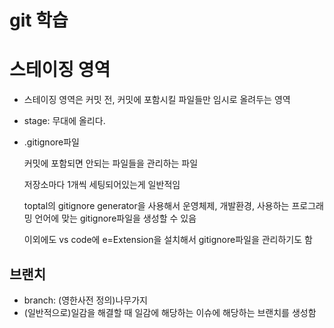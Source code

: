 # git 학습

# 스테이징 영역
- 스테이징 영역은 커밋 전, 커밋에 포함시킬 파일들만 임시로 올려두는 영역
- stage: 무대에 올리다.

- .gitignore파일
    
    커밋에 포함되면 안되는 파일들을 관리하는 파일
    
    저장소마다 1개씩 세팅되어있는게 일반적임
    
    toptal의 gitignore generator을 사용해서 운영체제, 개발환경, 사용하는 프로그래밍 언어에 맞는 gitignore파일을 생성할 수 있음
    
    이외에도 vs code에 e=Extension을 설치해서 gitignore파일을 관리하기도 함

## 브랜치
- branch: (영한사전 정의)나무가지
- (일반적으로)일감을 해결할 때 일감에 해당하는 이슈에 해당하는 브랜치를 생성함